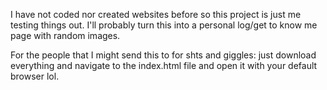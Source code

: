 I have not coded nor created websites before so this project is just me testing things out. I'll probably turn this into a personal log/get to know me page with random images.


For the people that I might send this to for shts and giggles: just download everything and navigate to the index.html file and open it with your default browser lol.
